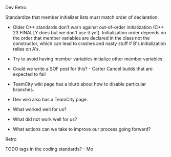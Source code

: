 Dev Retro

Standardize that member initializer lists must match order of declaration.
- Older C++ standards don't warn against out-of-order initialization (C++ 23 FINALLY does but we don't use it yet). Initialization order depends on the order that member variables are declared in the class not the constructor, which can lead to crashes and nasty stuff if B's initialization relies on A's.
- Try to avoid having member variables initialize other member variables.
- Could we write a SOF post for this? - Carter
Cancel builds that are expected to fail
- TeamCity wiki page has a blurb about how to disable particular branches.
- Dev wiki also has a TeamCity page.

- What worked well for us?
- What did not work well for us?
- What actions can we take to improve our process going forward?

Retro

TODO tags in the coding standards? - Mo
